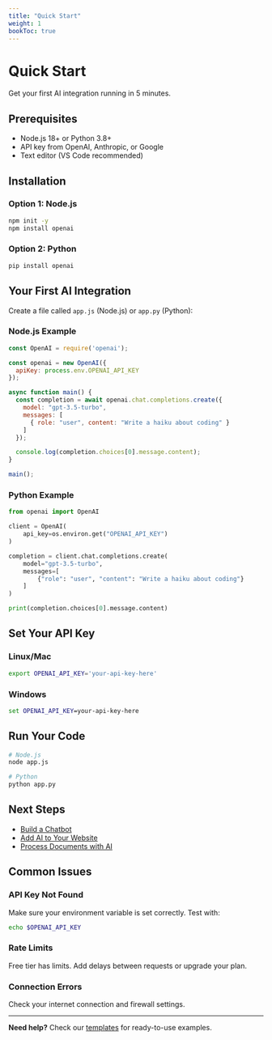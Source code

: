 ```yaml
---
title: "Quick Start"
weight: 1
bookToc: true
---
```


# Quick Start

Get your first AI integration running in 5 minutes.

## Prerequisites

- Node.js 18+ or Python 3.8+
- API key from OpenAI, Anthropic, or Google
- Text editor (VS Code recommended)

## Installation

### Option 1: Node.js

```bash
npm init -y
npm install openai
```

### Option 2: Python

```bash
pip install openai
```

## Your First AI Integration

Create a file called `app.js` (Node.js) or `app.py` (Python):

### Node.js Example

```javascript
const OpenAI = require('openai');

const openai = new OpenAI({
  apiKey: process.env.OPENAI_API_KEY
});

async function main() {
  const completion = await openai.chat.completions.create({
    model: "gpt-3.5-turbo",
    messages: [
      { role: "user", content: "Write a haiku about coding" }
    ]
  });

  console.log(completion.choices[0].message.content);
}

main();
```

### Python Example

```python
from openai import OpenAI

client = OpenAI(
    api_key=os.environ.get("OPENAI_API_KEY")
)

completion = client.chat.completions.create(
    model="gpt-3.5-turbo",
    messages=[
        {"role": "user", "content": "Write a haiku about coding"}
    ]
)

print(completion.choices[0].message.content)
```

## Set Your API Key

### Linux/Mac
```bash
export OPENAI_API_KEY='your-api-key-here'
```

### Windows
```cmd
set OPENAI_API_KEY=your-api-key-here
```

## Run Your Code

```bash
# Node.js
node app.js

# Python
python app.py
```

## Next Steps

- [Build a Chatbot](/docs/templates/chatbot/)
- [Add AI to Your Website](/docs/templates/web-integration/)
- [Process Documents with AI](/docs/templates/document-processor/)

## Common Issues

### API Key Not Found
Make sure your environment variable is set correctly. Test with:
```bash
echo $OPENAI_API_KEY
```

### Rate Limits
Free tier has limits. Add delays between requests or upgrade your plan.

### Connection Errors
Check your internet connection and firewall settings.

---

**Need help?** Check our [templates](/docs/templates/) for ready-to-use examples.